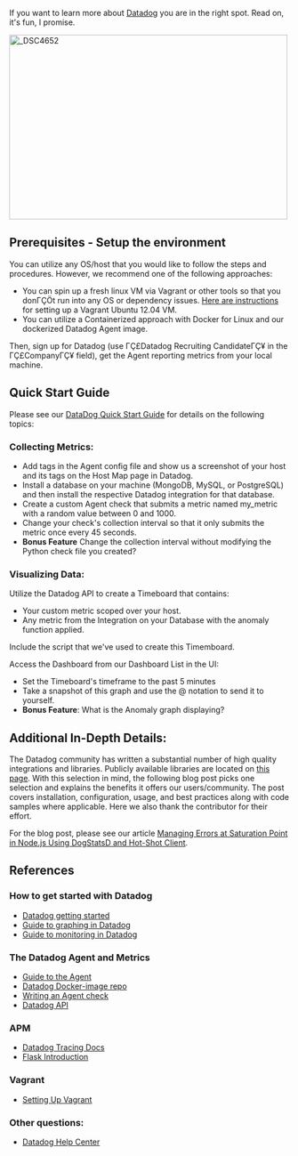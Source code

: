 If you want to learn more about [Datadog](http://datadog.com) you are in the right spot. Read on, it's fun, I promise.

<a href="http://www.flickr.com/photos/alq666/10125225186/" title="The view from our roofdeck">
<img src="http://farm6.staticflickr.com/5497/10125225186_825bfdb929.jpg" width="500" height="332" alt="_DSC4652"></a>

## Prerequisites - Setup the environment

You can utilize any OS/host that you would like to follow the steps and procedures.
However, we recommend one of the following approaches:

* You can spin up a fresh linux VM via Vagrant or other tools so that you donΓÇÖt run into any OS or dependency issues. [Here are instructions](https://github.com/jeremy-lq/hiring-engineers/blob/tech-writer/README.md#vagrant) for setting up a Vagrant Ubuntu 12.04 VM.
* You can utilize a Containerized approach with Docker for Linux and our dockerized Datadog Agent image.

Then, sign up for Datadog (use ΓÇ£Datadog Recruiting CandidateΓÇ¥ in the ΓÇ£CompanyΓÇ¥ field), get the Agent reporting metrics from your local machine.

## Quick Start Guide

Please see our [DataDog Quick Start Guide](QuickStart.md) for details on the following topics:

### Collecting Metrics:

* Add tags in the Agent config file and show us a screenshot of your host and its tags on the Host Map page in Datadog.
* Install a database on your machine (MongoDB, MySQL, or PostgreSQL) and then install the respective Datadog integration for that database.
* Create a custom Agent check that submits a metric named my_metric with a random value between 0 and 1000.
* Change your check's collection interval so that it only submits the metric once every 45 seconds.
* **Bonus Feature** Change the collection interval without modifying the Python check file you created?

### Visualizing Data:

Utilize the Datadog API to create a Timeboard that contains:

* Your custom metric scoped over your host.
* Any metric from the Integration on your Database with the anomaly function applied.

Include the script that we've used to create this Timemboard.

Access the Dashboard from our Dashboard List in the UI:

* Set the Timeboard's timeframe to the past 5 minutes
* Take a snapshot of this graph and use the @ notation to send it to yourself.
* **Bonus Feature**: What is the Anomaly graph displaying?

## Additional In-Depth Details:

The Datadog community has written a substantial number of high quality integrations and libraries. Publicly available
libraries are located on [this page](https://docs.datadoghq.com/developers/libraries/). With this selection in mind, the following blog post picks one selection and explains the benefits it offers our users/community. The post covers installation, configuration, usage, and best practices along with code samples where applicable. Here we also thank the contributor for their effort.

For the blog post, please see our article [Managing Errors at Saturation Point in Node.js Using DogStatsD and Hot-Shot Client](blog/blog.md).

## References

### How to get started with Datadog
* [Datadog getting started](https://docs.datadoghq.com/getting_started/)
* [Guide to graphing in Datadog](http://docs.datadoghq.com/graphing/)
* [Guide to monitoring in Datadog](https://docs.datadoghq.com/monitors/)

### The Datadog Agent and Metrics

* [Guide to the Agent](http://docs.datadoghq.com/agent/)
* [Datadog Docker-image repo](https://hub.docker.com/r/datadog/docker-dd-agent/)
* [Writing an Agent check](https://docs.datadoghq.com/agent/agent_checks/)
* [Datadog API](https://docs.datadoghq.com/api/)

### APM
* [Datadog Tracing Docs](https://docs.datadoghq.com/tracing)
* [Flask Introduction](http://flask.pocoo.org/docs/0.12/quickstart/)

### Vagrant
 * [Setting Up Vagrant](https://www.vagrantup.com/intro/getting-started/)

### Other questions:

* [Datadog Help Center](https://help.datadoghq.com/hc/en-us)
